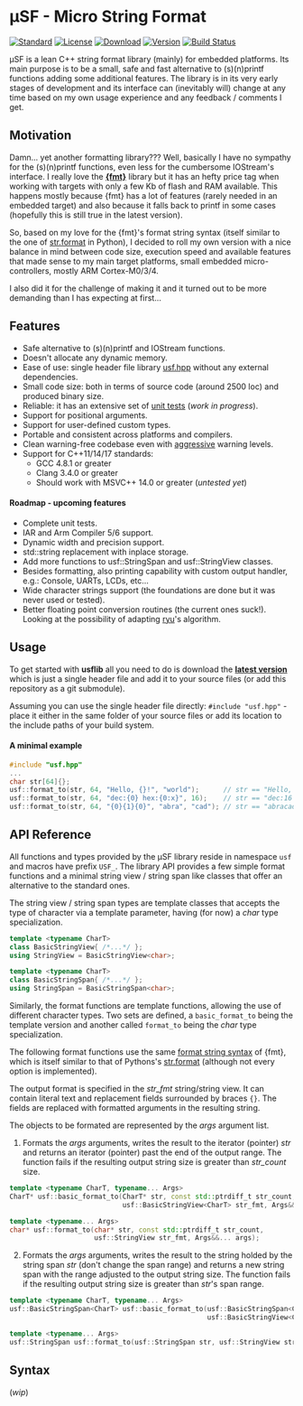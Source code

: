 # μSF - Micro String Format
[![Standard](https://img.shields.io/badge/c%2B%2B-11/14/17-blue.svg)](https://isocpp.org/std/the-standard)
[![License](https://img.shields.io/badge/license-MIT-blue.svg)](https://opensource.org/licenses/MIT)
[![Download](https://img.shields.io/badge/download%20%20-latest-blue.svg)](https://raw.githubusercontent.com/hparracho/usflib/master/include/usf/usf.hpp)
[![Version](https://img.shields.io/badge/version-0.1.0-brightgreen.svg)](https://github.com/hparracho/usflib/releases)
[![Build Status](https://travis-ci.org/hparracho/usflib.svg?branch=master)](https://travis-ci.org/hparracho/usflib)

μSF is a lean C++ string format library (mainly) for embedded platforms.
Its main purpose is to be a small, safe and fast alternative to (s)(n)printf functions adding some additional features.
The library is in its very early stages of development and its interface can (inevitably will) change at any time based on my own usage experience and any feedback / comments I get.

## Motivation
Damn... yet another formatting library???
Well, basically I have no sympathy for the (s)(n)printf functions, even less for the cumbersome IOStream's interface.
I really love the [**\{fmt\}**](http://fmtlib.net) library but it has an hefty price tag when working with targets with only a few Kb of flash and RAM available.
This happens mostly because {fmt} has a lot of features (rarely needed in an embedded target) and also because it falls back to printf in some cases (hopefully this is still true in the latest version).

So, based on my love for the {fmt}'s format string syntax (itself similar to the one of [str.format](https://docs.python.org/3.8/library/string.html) in Python), I decided to roll my own version with a nice balance in mind between code size, execution speed and available features that made sense to my main target platforms, small embedded micro-controllers, mostly ARM Cortex-M0/3/4.

I also did it for the challenge of making it and it turned out to be more demanding than I has expecting at first...

## Features
- Safe alternative to (s)(n)printf and IOStream functions.
- Doesn't allocate any dynamic memory.
- Ease of use: single header file library [usf.hpp](https://raw.githubusercontent.com/hparracho/usflib/master/include/usf/usf.hpp) without any external dependencies.
- Small code size: both in terms of source code (around 2500 loc) and produced binary size.
- Reliable: it has an extensive set of [unit tests](https://github.com/hparracho/usflib/tree/master/unit_tests) (*work in progress*).
- Support for positional arguments.
- Support for user-defined custom types.
- Portable and consistent across platforms and compilers.
- Clean warning-free codebase even with [aggressive](https://github.com/hparracho/usflib/blob/master/unit_tests/CMakeLists.txt#L10) warning levels.
- Support for  C\+\+11/14/17 standards:
  - GCC 4.8.1 or greater
  - Clang 3.4.0 or greater
  - Should work with MSVC\+\+ 14.0 or greater (*untested yet*)

#### Roadmap - upcoming features
- Complete unit tests.
- IAR and Arm Compiler 5/6 support.
- Dynamic width and precision support.
- std::string replacement with inplace storage.
- Add more functions to usf::StringSpan and usf::StringView classes. 
- Besides formatting, also printing capability with custom output handler, e.g.: Console, UARTs, LCDs, etc...
- Wide character strings support (the foundations are done but it was never used or tested).
- Better floating point conversion routines (the current ones suck!). Looking at the possibility of adapting [ryu](https://github.com/ulfjack/ryu)'s algorithm.

## Usage
To get started with **usflib** all you need to do is download the [**latest version**](https://raw.githubusercontent.com/hparracho/usflib/master/include/usf/usf.hpp) which is just a single header file and add it to your source files (or add this repository as a git submodule).

Assuming you can use the single header file directly: ```#include "usf.hpp"``` - place it either in the same folder of your source files or add its location to the include paths of your build system. 

#### A minimal example
```c++
#include "usf.hpp"
...
char str[64]{};
usf::format_to(str, 64, "Hello, {}!", "world");      // str == "Hello, world!"
usf::format_to(str, 64, "dec:{0} hex:{0:x}", 16);    // str == "dec:16 hex:10"
usf::format_to(str, 64, "{0}{1}{0}", "abra", "cad"); // str == "abracadabra"
```

## API Reference
All functions and types provided by the μSF library reside in namespace ```usf``` and macros have prefix ```USF_```.
The library API provides a few simple format functions and a minimal string view / string span like classes that offer an alternative to the standard ones.

The string view / string span types are template classes that accepts the type of character via a template parameter, having (for now) a *char* type specialization.
```c++
template <typename CharT>
class BasicStringView{ /*...*/ };
using StringView = BasicStringView<char>;

template <typename CharT>
class BasicStringSpan{ /*...*/ };
using StringSpan = BasicStringSpan<char>;
```
Similarly, the format functions are template functions, allowing the use of different character types. Two sets are defined, a ```basic_format_to``` being the template version and another called ```format_to``` being the *char* type specialization.

The following format functions use the same [format string syntax](#syntax) of {fmt}, which is itself similar to that of Pythons's [str.format](https://docs.python.org/3.8/library/string.html) (although not every option is implemented).

The output format is specified in the *str_fmt* string/string view. It can contain literal text and replacement fields surrounded by braces ```{}```. The fields are replaced with formatted arguments in the resulting string.

The objects to be formated are represented by the *args* argument list.

1. Formats the *args* arguments, writes the result to the iterator (pointer) *str* and returns an iterator (pointer) past the end of the output range.
The function fails if the resulting output string size is greater than *str_count* size.
```c++
template <typename CharT, typename... Args>
CharT* usf::basic_format_to(CharT* str, const std::ptrdiff_t str_count,
                            usf::BasicStringView<CharT> str_fmt, Args&&... args);

template <typename... Args>
char* usf::format_to(char* str, const std::ptrdiff_t str_count,
                     usf::StringView str_fmt, Args&&... args);
```
2. Formats the *args* arguments, writes the result to the string holded by the string span *str* (don't change the span range) and returns a new string span with the range adjusted to the output string size.
The function fails if the resulting output string size is greater than *str*'s span range.
```c++
template <typename CharT, typename... Args>
usf::BasicStringSpan<CharT> usf::basic_format_to(usf::BasicStringSpan<CharT> str,
                                                 usf::BasicStringView<CharT> str_fmt, Args&&... args);

template <typename... Args>
usf::StringSpan usf::format_to(usf::StringSpan str, usf::StringView str_fmt, Args&&... args);
```
## Syntax
(*wip*)
